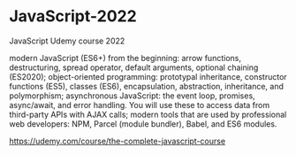 # JavaScript-2022
JavaScript Udemy course 2022

modern JavaScript (ES6+) from the beginning: arrow functions, destructuring, spread operator, default arguments, optional chaining (ES2020);
object-oriented programming: prototypal inheritance, constructor functions (ES5), classes (ES6), encapsulation, abstraction, inheritance, and polymorphism;
asynchronous JavaScript: the event loop, promises, async/await, and error handling. You will use these to access data from third-party APIs with AJAX calls;
modern tools that are used by professional web developers: NPM, Parcel (module bundler), Babel, and ES6 modules.

https://udemy.com/course/the-complete-javascript-course
